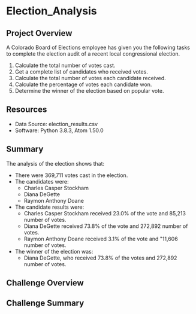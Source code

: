 # Election_Analysis

## Project Overview

A Colorado Board of Elections employee has given you the following tasks to complete the
election audit of a recent local congressional election.

1. Calculate the total number of votes cast.
2. Get a complete list of candidates who received votes.
3. Calculate the total number of votes each candidate received.
4. Calculate the percentage of votes each candidate won.
5. Determine the winner of the election based on popular vote.

## Resources
* Data Source: election_results.csv
* Software: Python 3.8.3, Atom 1.50.0

## Summary
The analysis of the election shows that:
* There were 369,711 votes cast in the election.
* The candidates were:
    * Charles Casper Stockham
    * Diana DeGette
    * Raymon Anthony Doane
* The candidate results were:
    * Charles Casper Stockham received 23.0% of the vote and 85,213 number of votes.
    * Diana DeGette received 73.8% of the vote and 272,892 number of votes.
    * Raymon Anthony Doane received 3.1% of the vote and "11,606 number of votes.
* The winner of the election was:
    * Diana DeGette, who received 73.8% of the votes and 272,892 number of votes.

## Challenge Overview
## Challenge Summary
